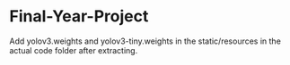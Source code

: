 # Final-Year-Project

Add yolov3.weights and yolov3-tiny.weights in the static/resources in the actual code folder after extracting.
